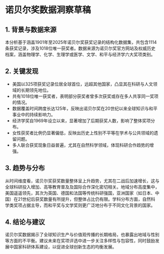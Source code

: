 # 诺贝尔奖数据洞察草稿

## 1. 背景与数据来源  
本分析基于涵盖1901年至2025年诺贝尔奖获奖记录的结构化数据集，共包含1114条获奖记录，涉及1018位唯一获奖者。数据来源为诺贝尔奖官方网站及权威历史档案，涵盖物理学、化学、生理学或医学、文学、和平与经济学六大奖项类别。

## 2. 关键发现  
- 美国以325项获奖记录位居全球首位，远超其他国家，凸显其在科研与人文领域的长期领先地位。  
- 共有1018位唯一获奖者，表明部分获奖者曾多次获奖或存在多人共享同一奖项的情况。  
- 数据覆盖时间跨度长达125年，反映出诺贝尔奖在20世纪以来全球知识与和平事业中的持续影响力。  
- 经济学奖自1969年设立以来，显著增加了后期获奖人数，影响了整体奖项分布。  
- 女性获奖者比例仍显著偏低，反映出历史上性别不平等在学术与公共领域的遗留问题。  
- 多人联合获奖现象日益普遍，尤其在自然科学领域，体现科研合作趋势的增强。

## 3. 趋势与分布  
从时间维度看，诺贝尔奖获奖数量整体呈上升趋势，尤其在二战后加速增长，这与全球科研投入增加、高等教育普及及国际合作深化密切相关。地域分布高度集中，美国遥遥领先，其次为英国、德国和法国等传统科研强国，亚洲国家（如日本、中国）在21世纪后获奖数量有所提升，但整体占比仍有限。学科分布方面，自然科学类奖项占据主导，而和平奖与文学奖则更广泛地分布于不同文化背景的国家。

## 4. 结论与建议  
诺贝尔奖数据揭示了全球知识生产与价值观传播的长期格局，也暴露出地域与性别等方面的不平衡。建议未来在奖项评选中进一步关注多样性与包容性，同时鼓励发展中国家科研体系建设，以促进全球创新生态的均衡发展。
